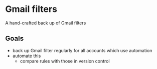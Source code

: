 # Gmail filters

A hand-crafted back up of Gmail filters

## Goals
- back up Gmail filter regularly for all accounts which use automation
- automate this
  - compare rules with those in version control
